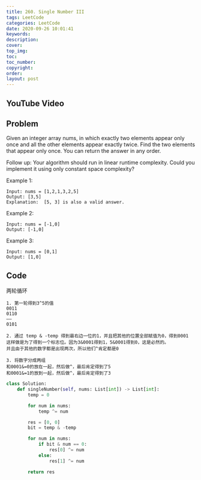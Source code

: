 ```yaml
---
title: 260. Single Number III
tags: LeetCode
categories: LeetCode
date: 2020-09-26 10:01:41
keywords:
description:
cover:
top_img:
toc:
toc_number:
copyright:
order:
layout: post
---
```


## YouTube Video

## Problem

Given an integer array nums, in which exactly two elements appear only once and all the other elements appear exactly twice. Find the two elements that appear only once. You can return the answer in any order.

Follow up: Your algorithm should run in linear runtime complexity. Could you implement it using only constant space complexity?

Example 1:

```
Input: nums = [1,2,1,3,2,5]
Output: [3,5]
Explanation:  [5, 3] is also a valid answer.
```

Example 2:

```
Input: nums = [-1,0]
Output: [-1,0]
```

Example 3:

```
Input: nums = [0,1]
Output: [1,0]
```

## Code

两轮循环

```
1. 第一轮得到3^5的值
0011
0110
——
0101
```

```
2. 通过 temp & -temp 得到最右边一位的1，并且把其他的位置全部赋值为0，得到0001
这样做是为了得到一个标志位。因为3&0001得到1，5&0001得到0，这是必然的。
并且由于其他的数字都是出现两次，所以他们^肯定都是0
```

```
3. 将数字分成两组
和0001&=0的放在一起，然后做^，最后肯定得到了5
和0001&=1的放到一起，然后做^，最后肯定得到了3
```

```python
class Solution:
    def singleNumber(self, nums: List[int]) -> List[int]:
        temp = 0

        for num in nums:
            temp ^= num

        res = [0, 0]
        bit = temp & -temp

        for num in nums:
            if bit & num == 0:
                res[0] ^= num
            else:
                res[1] ^= num

        return res
```
